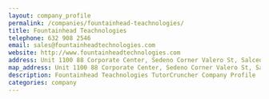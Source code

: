 ```yaml
---
layout: company_profile
permalink: /companies/fountainhead-teachnologies/
title: Fountainhead Teachnologies
telephone: 632 908 2546
email: sales@fountainheadtechnologies.com
website: http://www.fountainheadtechnologies.com
address: Unit 1100 88 Corporate Center, Sedeno Corner Valero St, Salcedo Village, Makati City
map_address: Unit 1100 88 Corporate Center, Sedeno Corner Valero St, Salcedo Village, Makati City
description: Fountainhead Teachnologies TutorCruncher Company Profile
categories: company
---
```


